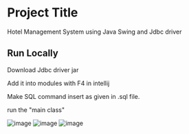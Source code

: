 
# Project Title

Hotel Management System using Java Swing and Jdbc driver


## Run Locally

Download Jdbc driver jar

Add it into modules with F4 in intellij

Make SQL command insert as given in .sql file.

run the "main class"

![image](https://github.com/user-attachments/assets/7fa7ccaf-cc3e-4f62-971f-7fd43c972c87)
![image](https://github.com/user-attachments/assets/f3b1ce5f-4943-428e-8fea-3d481a86e42a)
![image](https://github.com/user-attachments/assets/188e2996-a3a7-408a-9f38-61afa4d1fe91)
